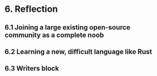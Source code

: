 # 6. Reflection

## 6.1 Joining a large existing open-source community as a complete noob

## 6.2 Learning a new, difficult language like Rust

## 6.3 Writers block
